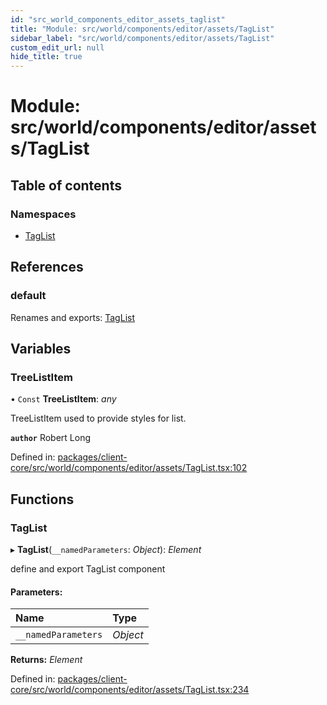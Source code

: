 ```yaml
---
id: "src_world_components_editor_assets_taglist"
title: "Module: src/world/components/editor/assets/TagList"
sidebar_label: "src/world/components/editor/assets/TagList"
custom_edit_url: null
hide_title: true
---
```


# Module: src/world/components/editor/assets/TagList

## Table of contents

### Namespaces

- [TagList](src_world_components_editor_assets_taglist.taglist.md)

## References

### default

Renames and exports: [TagList](src_world_components_editor_assets_taglist.md#taglist)

## Variables

### TreeListItem

• `Const` **TreeListItem**: *any*

TreeListItem used to provide styles for list.

**`author`** Robert Long

Defined in: [packages/client-core/src/world/components/editor/assets/TagList.tsx:102](https://github.com/xr3ngine/xr3ngine/blob/2d83606b6/packages/client-core/src/world/components/editor/assets/TagList.tsx#L102)

## Functions

### TagList

▸ **TagList**(`__namedParameters`: *Object*): *Element*

define and export TagList component

#### Parameters:

| Name | Type |
| :------ | :------ |
| `__namedParameters` | *Object* |

**Returns:** *Element*

Defined in: [packages/client-core/src/world/components/editor/assets/TagList.tsx:234](https://github.com/xr3ngine/xr3ngine/blob/2d83606b6/packages/client-core/src/world/components/editor/assets/TagList.tsx#L234)
